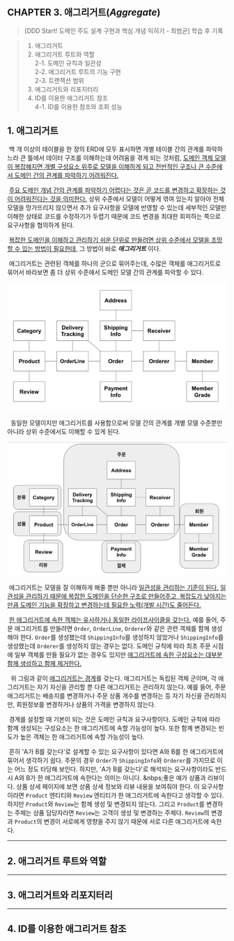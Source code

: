 ## CHAPTER 3. 애그리거트(_Aggregate_)

> [DDD Start! 도메인 주도 설계 구현과 핵심 개념 익히기 - 최범균] 학습 후 기록

> 1. 애그리거트<br>
> 2. 애그리거트 루트와 역할<br>
  > 2-1. 도메인 규칙과 일관성<br>
  > 2-2. 애그리거트 루트의 기능 구현<br>
  > 2-3. 트랜잭션 범위<br>
> 3. 애그리거트와 리포지터리<br>
> 4. ID를 이용한 애그리거트 참조<br>
  > 4-1. ID를 이용한 참조와 조회 성능


## 1. 애그리거트

&nbsp;백 개 이상의 테이블을 한 장의 ERD에 모두 표시하면 개별 테이블 간의 관계를 파악하느라 큰 틀에서 데이터 구조를 이해하는데 어려움을 겪게 되는 것처럼,
<ins>도메인 객체 모델이 복잡해지면 개별 구성요소 위주로 모델을 이해하게 되고 전반적인 구조나 큰 수준에서 도메인 간의 관계를 파악하기 어려워진다.</ins>

&nbsp;<ins>주요 도메인 개념 간의 관계를 파악하기 어렵다는 것은 곧 코드를 변경하고 확장하는 것이 어려워진다는 것을 의미한다.</ins>
상위 수준에서 모델이 어떻게 엮여 있는지 알아야 전체 모델을 망가뜨리지 않으면서 추가 요구사항을 모델에 반영할 수 있는데 세부적인 모델만 이해한 상태로 코드를 수정하기가 두렵기 때문에 코드 변경을 최대한 회피하는 쪽으로 요구사항을 협의하게 된다.

&nbsp;<ins>복잡한 도메인을 이해하고 관리하기 쉬운 단위로 만들려면 상위 수준에서 모델을 조망할 수 있는 방법이 필요한데,</ins> 그 방법이 바로 **_애그리거트_** 이다.

&nbsp;애그리거트는 관련된 객체를 하나의 군으로 묶어주는데, 수많은 객체를 애그리거트로 묶어서 바라보면 좀 더 상위 수준에서 도메인 모델 간의 관계를 파악할 수 있다.

<img src="https://github.com/ro117-youshin/TIL/blob/main/DomainDrivenDesign/img/models_at_individual_object_level.png"/>

&nbsp; 동일한 모델이지만 애그리거트를 사용함으로써 모델 간의 관계를 개별 모델 수준뿐만 아니라 상위 수준에서도 이해할 수 있게 된다.

<img src="https://github.com/ro117-youshin/TIL/blob/main/DomainDrivenDesign/img/models_at_aggregate_level.png"/>

&nbsp;애그리거트는 모델을 잘 이해하게 해줄 뿐만 아니라 <ins>일관성을 관리하는 기준이 된다.</ins>
<ins>일관성을 관리하기 때문에 복잡한 도메인을 단순한 구조로 만들어주고, 복잡도가 낮아지는 만큼 도메인 기능을 확장하고 변경하는데 필요한 노력(개발 시간)도 줄어든다.</ins>

&nbsp;<ins>한 애그리거트에 속한 객체는 유사하거나 동일한 라이프사이클을 갖는다.</ins> 
예를 들어, 주문 애그리거트를 만들려면 `Order`, `OrderLine`, `Orderer`와 같은 관련 객체를 함께 생성해야 한다.
`Order`를 생성했는데 `ShippingInfo`를 생성하지 않았거나 `ShippingInfo`를 생성했는데 `Orderer`를 생성하지 않는 경우는 없다.
도메인 규칙에 따라 최초 주문 시점에 일부 객체를 만들 필요가 없는 경우도 있지만 <ins>애그리거트에 속한 구성요소는 대부분 함께 생성하고 함께 제거한다.</ins>

&nbsp; 위 그림과 같이 <ins>애그리거트는 경계</ins>를 갖는다. 애그리거트는 독립된 객체 군이며, 각 애그리거트는 자기 자신을 관리할 뿐 다른 애그리거트는 관리하지 않는다.
예를 들어, 주문 애그리거트는 배송지를 변경하거나 주문 상품 개수를 변경하는 등 자기 자신을 관리하지만, 회원정보를 변경하거나 상품의 가격을 변경하지 않는다.

&nbsp;경계를 설정할 때 기본이 되는 것은 도메인 규칙과 요구사항이다. 도메인 규칙에 따라 함께 생성되는 구성요소는 한 애그리거트에 속할 가능성이 높다.
또한 함께 변경되는 빈도가 높은 객체는 한 애그리거트에 속할 가능성이 높다.

&nbsp;흔히 'A가 B를 갖는다'로 설계할 수 있는 요구사항이 있다면 A와 B를 한 애그리거트에 묶어서 생각하기 쉽다. 
주문의 경우 `Order`가 `ShippingInfo`와 `Orderer`를 가지므로 이는 어느 정도 타당해 보인다. 
하지만, 'A가 B를 갖는다'로 해석되는 요구사항이라도 반드시 A와 B가 한 애그리거트에 속한다는 의미는 아니다.
&nbps;좋은 예가 상품과 리뷰이다. 상품 상세 페이지에 보면 상품 상세 정보와 리뷰 내용을 보여줘야 한다. 
이 요구사항이라면 `Product` 엔티티와 `Review` 엔티티가 한 애그리거트에 속한다고 생각할 수 있다. 
하지만 `Product`와 `Review`는 함께 생성 및 변경되지 않는다. 그리고 `Product`를 변경하는 주체는 상품 담당자라면 `Review`는 고객이 생성 및 변경하는 주체다.
`Review`의 변경과 `Product`의 변경이 서로에게 영향을 주지 않기 때문에 서로 다른 애그리거트에 속한다.

---

## 2. 애그리거트 루트와 역할

---

## 3. 애그리거트와 리포지터리

---

## 4. ID를 이용한 애그리거트 참조

